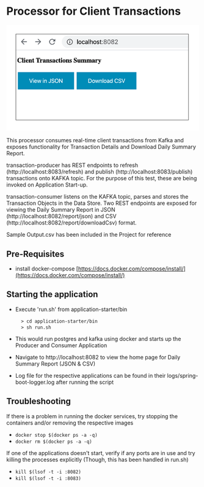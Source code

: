 # Processor for Client Transactions
![Kafka Processor](img/homepage.png)

This processor consumes real-time client transactions from Kafka and exposes functionality for Transaction Details and Download Daily Summary Report.

transaction-producer has REST endpoints to refresh (http://localhost:8083/refresh) and publish (http://localhost:8083/publish) transactions onto KAFKA topic. For the purpose of this test, these are being invoked on Application Start-up.

transaction-consumer listens on the KAFKA topic, parses and stores the Transaction Objects in the Data Store. Two REST endpoints are exposed for viewing the Daily Summary Report in JSON (http://localhost:8082/report/json) and CSV (http://localhost:8082/report/downloadCsv) format.

Sample Output.csv has been included in the Project for reference

## Pre-Requisites

- install docker-compose [https://docs.docker.com/compose/install/](https://docs.docker.com/compose/install/)

## Starting the application

- Execute 'run.sh' from application-starter/bin

        > cd application-starter/bin
        > sh run.sh
- This would run postgres and kafka using docker and starts up the Producer and Consumer Application
- Navigate to  http://localhost:8082 to view the home page for Daily Summary Report (JSON & CSV)
- Log file for the respective applications can be found in their logs/spring-boot-logger.log after running the script

## Troubleshooting

If there is a problem in running the docker services, try stopping the containers and/or removing the respective images
- ``` docker stop $(docker ps -a -q) ```
- ``` docker rm $(docker ps -a -q) ```

If one of the applications doesn't start, verify if any ports are in use and try killing the processes explicitly (Though, this has been handled in run.sh)
- ```kill $(lsof -t -i :8082)```
- ```kill $(lsof -t -i :8083)```
